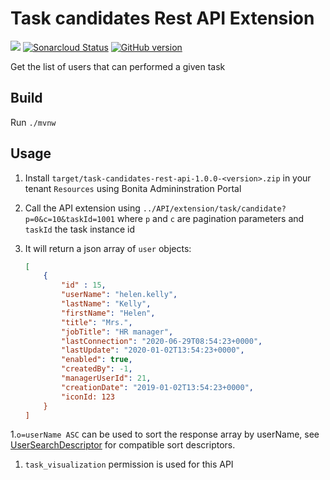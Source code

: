# Task candidates Rest API Extension

![](https://github.com/Bonitasoft-Community/task-candidates-rest-api/workflows/Build/badge.svg)
[![Sonarcloud Status](https://sonarcloud.io/api/project_badges/measure?project=Bonitasoft-Community_task-candidates-rest-api&metric=alert_status)](https://sonarcloud.io/dashboard?id=Bonitasoft-Community_task-candidates-rest-api)
[![GitHub version](https://badge.fury.io/gh/Bonitasoft-Community%2Ftask-candidates-rest-api.svg)](https://badge.fury.io/gh/Bonitasoft-Community%2Ftask-candidates-rest-api)

Get the list of users that can performed a given task

## Build

Run `./mvnw`

## Usage

1. Install `target/task-candidates-rest-api-1.0.0-<version>.zip` in your tenant `Resources` using Bonita Admininstration Portal
1. Call the API extension using `../API/extension/task/candidate?p=0&c=10&taskId=1001` where `p` and `c` are pagination parameters and `taskId` the task instance id
1. It will return a json array of `user` objects:
	
	```json
	[
		{
			"id" : 15,
			"userName": "helen.kelly",
			"lastName": "Kelly",
			"firstName": "Helen",
			"title": "Mrs.",
			"jobTitle": "HR manager",
			"lastConnection": "2020-06-29T08:54:23+0000",
			"lastUpdate": "2020-01-02T13:54:23+0000",
			"enabled": true,
			"createdBy": -1,
			"managerUserId": 21,
			"creationDate": "2019-01-02T13:54:23+0000",
			"iconId: 123
		}
	]
	```
1.`o=userName ASC` can be used to sort the response array by userName, see [UserSearchDescriptor](https://documentation.bonitasoft.com/javadoc/api/7.10.5/org/bonitasoft/engine/identity/UserSearchDescriptor.html) for compatible sort descriptors.
1. `task_visualization` permission is used for this API

